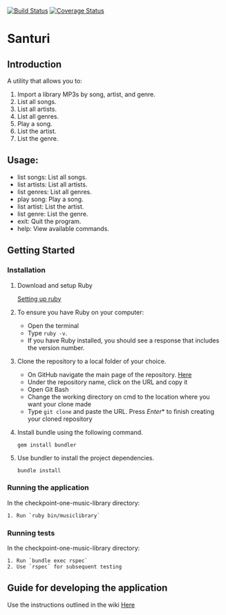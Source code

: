 [![Build Status](https://travis-ci.org/andela-amagana/checkpoint-one-music-library-.svg?branch=develop)](https://travis-ci.org/andela-amagana/checkpoint-one-music-library-)
[![Coverage Status](https://coveralls.io/repos/github/andela-amagana/checkpoint-one-music-library-/badge.svg)](https://coveralls.io/github/andela-amagana/checkpoint-one-music-library-)

# Santuri

## Introduction

A utility that allows you to:
   1. Import a library MP3s by song, artist, and genre.
   2. List all songs.
   3. List all artists.
   4. List all genres.
   5. Play a song.
   6. List the artist.
   7. List the genre.

## Usage:

   * list songs: List all songs.
   * list artists: List all artists.
   * list genres: List all genres.
   * play song: Play a song.
   * list artist: List the artist.
   * list genre: List the genre.
   * exit: Quit the program.
   * help: View available commands.

## Getting Started
   
### Installation
   1. Download and setup Ruby

       [Setting up ruby](https://www.ruby-lang.org/en/downloads/)

   2. To ensure you have Ruby on your computer:
       * Open the terminal
       * Type `ruby -v`.
       * If you have Ruby installed, you should see a response that includes the version number.

   3. Clone the repository to a local folder of your choice.
       * On GitHub navigate the main page of the repository. [Here](https://github.com/andela-amagana/checkpoint-one-music-library-)
       * Under the repository name, click on the URL and copy it
       * Open Git Bash
       * Change the working directory on cmd to the location where you want your clone made
       * Type `git clone` and paste the URL. Press *Enter** to finish creating your cloned repository
 
   4. Install bundle using the following command.

       `gem install bundler`

   5. Use bundler to install the project dependencies.

       `bundle install`

### Running the application
   In the checkpoint-one-music-library directory:

    1. Run `ruby bin/musiclibrary`

### Running tests
   In the checkpoint-one-music-library directory:
 
    1. Run `bundle exec rspec`
    2. Use `rspec` for subsequent testing

## Guide for developing the application
Use the instructions outlined in the wiki [Here](https://github.com/andela-amagana/checkpoint-one-music-library-/wiki)
